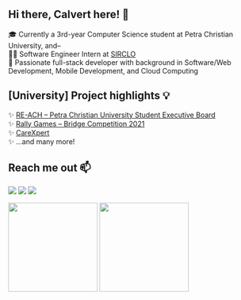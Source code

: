 <!--
Here are some links that might be useful for you, fellow README.md inspector 😊
https://github.com/anuraghazra/github-readme-stats
https://github.com/alexandresanlim/Badges4-README.md-Profile
-->

## Hi there, Calvert here! 👋

🎓 Currently a 3rd-year Computer Science student at Petra Christian University, and–<br>
🧑‍💻 Software Engineer Intern at [SIRCLO](https://www.sirclo.com/home/)<br>
💪 Passionate full-stack developer with background in Software/Web Development, Mobile Development, and Cloud Computing<br>

## [University] Project highlights 💡
✨ [RE-ACH – Petra Christian University Student Executive Board](https://photos.app.goo.gl/aJ8o7x3JD4fjKtbf9)<br>
✨ [Rally Games – Bridge Competition 2021](https://photos.app.goo.gl/P2FXniCs8EnxMoxe8)<br>
✨ [CareXpert](https://github.com/luvnyen/CareXpert)<br>
✨ ...and many more!

## Reach me out 📫
[<img src="https://img.shields.io/badge/LinkedIn-0077B5?style=for-the-badge&logo=linkedin&logoColor=white" />](https://www.linkedin.com/in/calvert-tanudihardjo/)
<a href="mailto:calvert.tanudihardjo@gmail.com"><img src="https://img.shields.io/badge/Gmail-D14836?style=for-the-badge&logo=gmail&logoColor=white" /></a>
<a href="https://line.me/ti/p/~calvert.tanudihardjo"><img src="https://img.shields.io/badge/Line-00C300?style=for-the-badge&logo=line&logoColor=white" /></a>
<br>
<p>
  <img height="180em" src="https://github-readme-stats.vercel.app/api?username=luvnyen&show_icons=true&theme=dark">
  <img height="180em" src="https://github-readme-stats.vercel.app/api/top-langs/?username=luvnyen&layout=compact&theme=dark">
</p>
